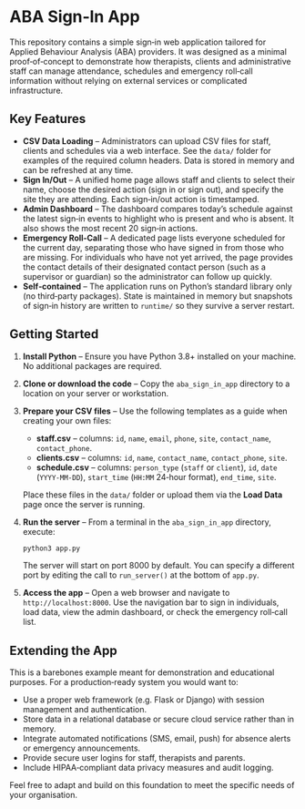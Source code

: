 # ABA Sign‑In App

This repository contains a simple sign‑in web application tailored for
Applied Behaviour Analysis (ABA) providers. It was designed as a
minimal proof‑of‑concept to demonstrate how therapists, clients and
administrative staff can manage attendance, schedules and emergency
roll‑call information without relying on external services or
complicated infrastructure.

## Key Features

* **CSV Data Loading** – Administrators can upload CSV files for
  staff, clients and schedules via a web interface. See the
  `data/` folder for examples of the required column headers. Data is
  stored in memory and can be refreshed at any time.
* **Sign In/Out** – A unified home page allows staff and clients to
  select their name, choose the desired action (sign in or sign out),
  and specify the site they are attending. Each sign‑in/out action is
  timestamped.
* **Admin Dashboard** – The dashboard compares today’s schedule
  against the latest sign‑in events to highlight who is present and
  who is absent. It also shows the most recent 20 sign‑in actions.
* **Emergency Roll‑Call** – A dedicated page lists everyone
  scheduled for the current day, separating those who have signed in
  from those who are missing. For individuals who have not yet
  arrived, the page provides the contact details of their designated
  contact person (such as a supervisor or guardian) so the
  administrator can follow up quickly.
* **Self‑contained** – The application runs on Python’s standard
  library only (no third‑party packages). State is maintained in
  memory but snapshots of sign‑in history are written to `runtime/` so
  they survive a server restart.

## Getting Started

1. **Install Python** – Ensure you have Python 3.8+ installed on your
   machine. No additional packages are required.

2. **Clone or download the code** – Copy the `aba_sign_in_app`
   directory to a location on your server or workstation.

3. **Prepare your CSV files** – Use the following templates as a
   guide when creating your own files:

   * **staff.csv** – columns: `id`, `name`, `email`, `phone`, `site`,
     `contact_name`, `contact_phone`.
   * **clients.csv** – columns: `id`, `name`, `contact_name`,
     `contact_phone`, `site`.
   * **schedule.csv** – columns: `person_type` (`staff` or `client`),
     `id`, `date` (`YYYY‑MM‑DD`), `start_time` (`HH:MM` 24‑hour
     format), `end_time`, `site`.

   Place these files in the `data/` folder or upload them via the
   **Load Data** page once the server is running.

4. **Run the server** – From a terminal in the `aba_sign_in_app`
   directory, execute:

   ```bash
   python3 app.py
   ```

   The server will start on port 8000 by default. You can specify a
   different port by editing the call to `run_server()` at the bottom
   of `app.py`.

5. **Access the app** – Open a web browser and navigate to
   `http://localhost:8000`. Use the navigation bar to sign in
   individuals, load data, view the admin dashboard, or check the
   emergency roll‑call list.

## Extending the App

This is a barebones example meant for demonstration and educational
purposes. For a production‑ready system you would want to:

* Use a proper web framework (e.g. Flask or Django) with session
  management and authentication.
* Store data in a relational database or secure cloud service rather
  than in memory.
* Integrate automated notifications (SMS, email, push) for absence
  alerts or emergency announcements.
* Provide secure user logins for staff, therapists and parents.
* Include HIPAA‑compliant data privacy measures and audit logging.

Feel free to adapt and build on this foundation to meet the specific
needs of your organisation.